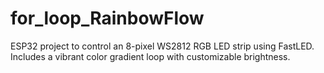 # for_loop_RainbowFlow
ESP32 project to control an 8-pixel WS2812 RGB LED strip using FastLED. Includes a vibrant color gradient loop with customizable brightness.
